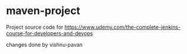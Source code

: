 # maven-project
Project source code for https://www.udemy.com/the-complete-jenkins-course-for-developers-and-devops

changes done by vishnu-pavan
